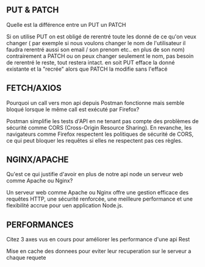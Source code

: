 ## PUT & PATCH

Quelle est la différence entre un PUT un PATCH

Si on utilise PUT on est obligé de rerentré toute les donné de ce qu'on veux changer ( par exemple si nous voulons changer le nom de l'utilisateur il faudra rerentré aussi son email / son prenom etc.. en plus de son nom)
contrairement a PATCH ou on peux changer seulement le nom, pas besoin de rerentré le reste, tout restera intact.
en soit PUT efface la donné existante et la "recrée" alors que PATCH la modifie sans l'effacé

## FETCH/AXIOS

Pourquoi un call vers mon api depuis Postman fonctionne mais semble bloqué lorsque le même call est exécuté par Firefox?

Postman simplifie les tests d'API en ne tenant pas compte des problèmes de sécurité comme CORS (Cross-Origin Resource Sharing). En revanche, les navigateurs comme Firefox respectent les politiques de sécurité de CORS, ce qui peut bloquer les requêtes si elles ne respectent pas ces règles. 

## NGINX/APACHE

Qu'est ce qui justifie d'avoir en plus de notre api node un serveur web comme Apache ou Nginx?

Un serveur web comme Apache ou Nginx offre une gestion efficace des requêtes HTTP, une sécurité renforcée, une meilleure performance et une flexibilité accrue pour uen application Node.js.

## PERFORMANCES

Citez 3 axes vus en cours pour améliorer les performance d'une api Rest

Mise en cache des donnees pour eviter leur recuperation sur le serveur a chaque requete

